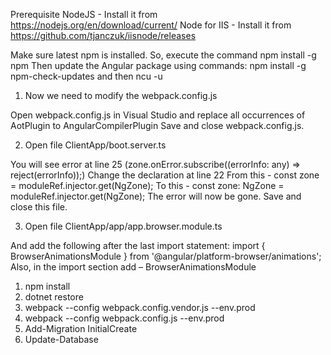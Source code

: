 Prerequisite
NodeJS - Install it from https://nodejs.org/en/download/current/
Node for IIS - Install it from https://github.com/tjanczuk/iisnode/releases

Make sure latest npm is installed. So, execute the command npm install -g npm
Then update the Angular package using commands:
npm install -g npm-check-updates
and then ncu -u

1. Now we need to modify the webpack.config.js

Open webpack.config.js in Visual Studio and replace all occurrences of AotPlugin to AngularCompilerPlugin
Save and close webpack.config.js.

2. Open file ClientApp/boot.server.ts

You will see error at line 25 (zone.onError.subscribe((errorInfo: any) => reject(errorInfo));)
Change the declaration at line 22
From this - const zone = moduleRef.injector.get(NgZone);
To this   - const zone: NgZone = moduleRef.injector.get(NgZone);
The error will now be gone. Save and close this file.

3. Open file ClientApp/app/app.browser.module.ts

And add the following after the last import statement:
import { BrowserAnimationsModule } from '@angular/platform-browser/animations';
Also, in the import section add – BrowserAnimationsModule

1) npm install
2) dotnet restore
3) webpack --config webpack.config.vendor.js --env.prod
4) webpack --config webpack.config.js --env.prod
5) Add-Migration InitialCreate 
6) Update-Database   